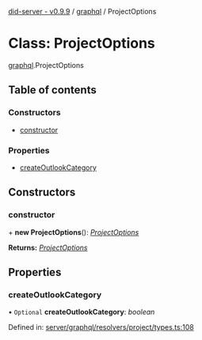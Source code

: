 [did-server - v0.9.9](../README.md) / [graphql](../modules/graphql.md) / ProjectOptions

# Class: ProjectOptions

[graphql](../modules/graphql.md).ProjectOptions

## Table of contents

### Constructors

- [constructor](graphql.projectoptions.md#constructor)

### Properties

- [createOutlookCategory](graphql.projectoptions.md#createoutlookcategory)

## Constructors

### constructor

\+ **new ProjectOptions**(): [*ProjectOptions*](graphql.projectoptions.md)

**Returns:** [*ProjectOptions*](graphql.projectoptions.md)

## Properties

### createOutlookCategory

• `Optional` **createOutlookCategory**: *boolean*

Defined in: [server/graphql/resolvers/project/types.ts:108](https://github.com/Puzzlepart/did/blob/dev/server/graphql/resolvers/project/types.ts#L108)
